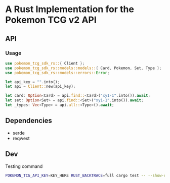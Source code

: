 # A Rust Implementation for the Pokemon TCG v2 API 

## API

### Usage

```rust
use pokemon_tcg_sdk_rs::{ Client };
use pokemon_tcg_sdk_rs::models::models::{ Card, Pokemon, Set, Type };
use pokemon_tcg_sdk_rs::models::errors::Error;

let api_key = "".into();
let api = Client::new(api_key);

let card: Option<Card> = api.find::<Card>("xy1-1".into()).await;
let set: Option<Set> = api.find::<Set>("xy1-1".into()).await;
let _types: Vec<Type> = api.all::<Type>().await;
```

## Dependencies
- serde
- reqwest

## Dev

Testing command
```bash
POKEMON_TCG_API_KEY=KEY_HERE RUST_BACKTRACE=full cargo test -- --show-output
```
